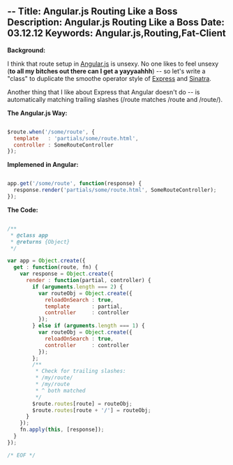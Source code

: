 --
Title: Angular.js Routing Like a Boss
Description: Angular.js Routing Like a Boss
Date: 03.12.12
Keywords: Angular.js,Routing,Fat-Client
--

**Background:**

I think that route setup in [Angular.js](http://angularjs.org) is unsexy. No one likes to feel unsexy (**to all my bitches out there can I get a yayyaahhh**) -- so let's write a "class" to duplicate the smoothe operator style of [Express](http://expressjs.com/) and [Sinatra](http://sinatrarb.com).

Another thing that I like about Express that Angular doesn't do -- is automatically matching trailing slashes (/route matches /route and /route/).

**The Angular.js Way:**

```javascript

$route.when('/some/route', {
  template   : 'partials/some/route.html',
  controller : SomeRouteController
});

```

**Implemened in Angular:**

```javascript

app.get('/some/route', function(response) {
  response.render('partials/some/route.html', SomeRouteController);
});

```

**The Code:**

```javascript

/**
 * @class app
 * @returns {Object}
 */

var app = Object.create({
  get : function(route, fn) {
    var response = Object.create({
      render : function(partial, controller) {
        if (arguments.length === 2) {
          var routeObj = Object.create({
            reloadOnSearch : true,
            template       : partial,
            controller     : controller
          });
        } else if (arguments.length === 1) {
          var routeObj = Object.create({
            reloadOnSearch : true,
            controller     : controller
          });
        };
        /**
         * Check for trailing slashes:
         * /my/route/
         * /my/route
         * ^ both matched
         */
        $route.routes[route] = routeObj;
        $route.routes[route + '/'] = routeObj;
      }
    });
    fn.apply(this, [response]);
  }
});

/* EOF */

```
